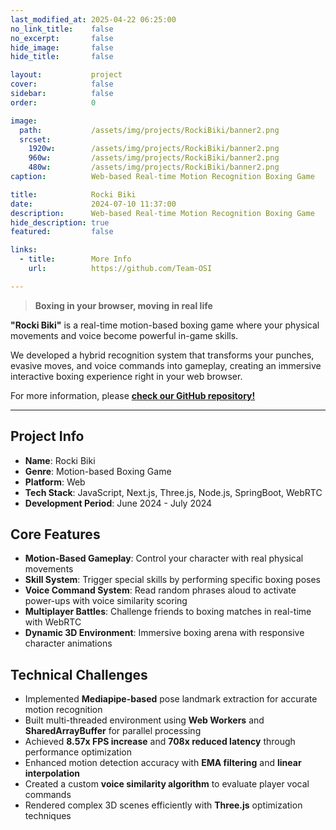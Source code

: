 ```yaml
---
last_modified_at: 2025-04-22 06:25:00
no_link_title:    false
no_excerpt:       false
hide_image:       false
hide_title:       false

layout:           project
cover:            false
sidebar:          false
order:            0

image:
  path:           /assets/img/projects/RockiBiki/banner2.png
  srcset:
    1920w:        /assets/img/projects/RockiBiki/banner2.png
    960w:         /assets/img/projects/RockiBiki/banner2.png
    480w:         /assets/img/projects/RockiBiki/banner2.png
caption:          Web-based Real-time Motion Recognition Boxing Game

title:            Rocki Biki
date:             2024-07-10 11:37:00
description:      Web-based Real-time Motion Recognition Boxing Game
hide_description: true
featured:         false

links:
  - title:        More Info
    url:          https://github.com/Team-OSI

---
```


> **Boxing in your browser, moving in real life**

**"Rocki Biki"** is a real-time motion-based boxing game where your physical movements and voice become powerful in-game skills.

We developed a hybrid recognition system that transforms your punches, evasive moves, and voice commands into gameplay, 
creating an immersive interactive boxing experience right in your web browser.

For more information, please [**check our GitHub repository!**](https://github.com/Team-OSI)

---
## Project Info

- **Name**: Rocki Biki
- **Genre**: Motion-based Boxing Game
- **Platform**: Web
- **Tech Stack**: JavaScript, Next.js, Three.js, Node.js, SpringBoot, WebRTC
- **Development Period**: June 2024 - July 2024

## Core Features

- **Motion-Based Gameplay**: Control your character with real physical movements
- **Skill System**: Trigger special skills by performing specific boxing poses
- **Voice Command System**: Read random phrases aloud to activate power-ups with voice similarity scoring
- **Multiplayer Battles**: Challenge friends to boxing matches in real-time with WebRTC
- **Dynamic 3D Environment**: Immersive boxing arena with responsive character animations

## Technical Challenges
- Implemented **Mediapipe-based** pose landmark extraction for accurate motion recognition
- Built multi-threaded environment using **Web Workers** and **SharedArrayBuffer** for parallel processing
- Achieved **8.57x FPS increase** and **708x reduced latency** through performance optimization
- Enhanced motion detection accuracy with **EMA filtering** and **linear interpolation**
- Created a custom **voice similarity algorithm** to evaluate player vocal commands
- Rendered complex 3D scenes efficiently with **Three.js** optimization techniques